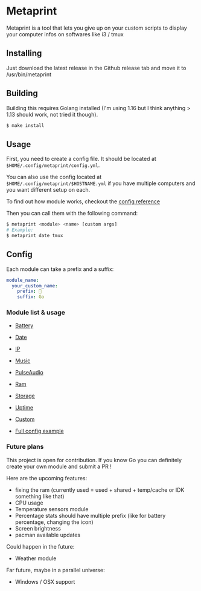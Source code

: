 # Metaprint

Metaprint is a tool that lets you give up on your custom scripts to display your computer infos on softwares like i3 / tmux

## Installing
Just download the latest release in the Github release tab and move it to /usr/bin/metaprint

## Building
Building this requires Golang installed (I'm using 1.16 but I think anything > 1.13 should work, not tried it though).

```sh
$ make install
```

## Usage
First, you need to create a config file. It should be located at `$HOME/.config/metaprint/config.yml`.

You can also use the config located at `$HOME/.config/metaprint/$HOSTNAME.yml` if you have multiple computers and you want different setup on each.

To find out how module works, checkout the [config reference](#Config)

Then you can call them with the following command:

```sh
$ metaprint <module> <name> [custom args]
# Example:
$ metaprint date tmux
```

## Config
Each module can take a prefix and a suffix:
```yml
module_name:
  your_custom_name:
    prefix: 
    suffix: Go
```

### Module list & usage
- [Battery](wiki/battery.md)
- [Date](wiki/date.md)
- [IP](wiki/ip.md)
- [Music](wiki/music.md)
- [PulseAudio](wiki/pulseaudio.md)
- [Ram](wiki/ram.md)
- [Storage](wiki/storage.md)
- [Uptime](wiki/uptime.md)
- [Custom](wiki/custom.md)


- [Full config example](wiki/example_config.yml)

### Future plans
This project is open for contribution. If you know Go you can definitely create your own module and submit a PR !

Here are the upcoming features:
- fixing the ram (currently used = used + shared + temp/cache or IDK something like that)
- CPU usage
- Temperature sensors module
- Percentage stats should have multiple prefix (like for battery percentage, changing the icon)
- Screen brightness
- pacman available updates

Could happen in the future:
- Weather module

Far future, maybe in a parallel universe:
- Windows / OSX support
